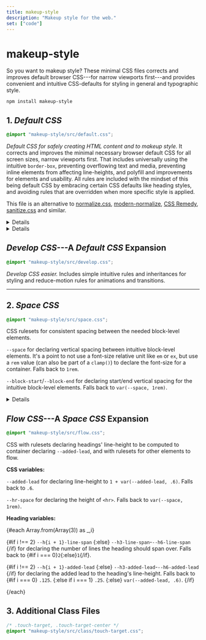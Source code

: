 ```yaml
---
title: makeup-style
description: "Makeup style for the web."
set: ["code"]
---
```


# makeup-style

So you want to makeup style? These minimal CSS files corrects and improves default browser CSS---for narrow viewports first---and provides convenient and intuitive CSS-defaults for styling in general and typographic style.

```
npm install makeup-style
```

## 1. *Default CSS*

```css
@import "makeup-style/src/default.css";
```

*Default CSS for safely creating
HTML content and to makeup style.*
It corrects and improves the minimal
necessary browser default CSS
for all screen sizes, narrow
viewports first. That includes
universally using the intuitive
`border-box`, preventing
overflowing text and media,
preventing inline elements from
affecting line-heights, and
polyfill and improvements for
elements and usability. All rules
are included with the mindset of
this being default CSS
by embracing certain CSS defaults
like heading styles, and
avoiding rules that are
overridden when more specific style
is applied.

This file is an alternative to [normalize.css][nc], [modern-normalize][mn], [CSS Remedy][cr], [sanitize.css][sc] and similar.

<Details>
<em slot="summary">Notes</em>

*All libraries should have honest notes on drawbacks and/or missing support:*

1. `code, kbd, samp, sub, sup` are inline elements Default CSS styles to not affect line-heights. If they are used as block-level elements though, they will be short in height since their `line-height` is adjusted. E.g., if their direct parent uses `grid` or `flex`. Solution is to redo your HTML structure or restyle `line-height` for these elements in this context.

2. To allow browsers to auto hyphenate words when text wraps, `hyphens: auto` is applied. *The support may still be lacking for some languages in some browsers.* `hyphens: manual` may be set (for some elements) on wider viewports and/or for advanced content creators who knows `shy`.

3. For browsers that don't support `overflow-wrap: anywhere`, and when a language has poor `hyphens: auto` support, words can overflow their container. This ruleset can be added to always break words for those browsers as well:

	```css
	@supports not (overflow-wrap: anywhere) {
		:root {
			word-break: break-word;
		}
	}
	```

4. Margin for `<body>` is not removed. So you usually also want `body { margin: 0; }`.

</Details>

<Details>
<em slot="summary">Tips</em>

`<hr>` 'border' uses `height` and `background` for a nicer border. This makes it easy to adjust:

```css
hr {
	/* Gradient border */
	background-image: linear-gradient(90deg, red, blue);
	/* Change size */
	background-size: 5em 2px;
	/* Change position */
	background-position: left center;
	/* Change spacing */
	height: 2em;
}
```

</Details>

## *Develop CSS*---A <cite>Default CSS</cite> Expansion

```css
@import "makeup-style/src/develop.css";
```

*Develop CSS easier.* Includes simple intuitive rules and inheritances for styling and reduce-motion rules for animations and transitions.

---

## 2. *Space CSS*

```css
@import "makeup-style/src/space.css";
```

CSS rulesets for consistent spacing between the needed block-level elements.

`--space` for declaring vertical spacing between intuitive block-level elements. It's a point to not use a font-size relative unit like `em` or `ex`, but use a `rem` value (can also be part of a `clamp()`) to declare the font-size for a container. Falls back to `1rem`.

`--block-start`/`--block-end` for declaring start/end vertical spacing for the intuitive block-level elements. Falls back to `var(--space, 1rem)`.

<Details>
<em slot="summary">Example</em>


```css
:root {
	--font-size: clamp(
		1rem, 4.8vw, 1.3rem
	);
}

.content {
	--space: var(--font-size);
	font-size: var(--font-size);
}

@media (min-width: 900px) {
	:root {
		--font-size: 1.1rem;
	}
}
```

</Details>

## *Flow CSS*---A <cite>Space CSS</cite> Expansion

```css
@import "makeup-style/src/flow.css";
```

CSS with rulesets declaring headings' line-height to be computed to container declaring `--added-lead`, and with rulesets for other elements to flow.

**CSS variables:**

`--added-lead` for declaring line-height to `1 + var(--added-lead, .6)`. Falls back to `.6`.

`--hr-space` for declaring the height of `<hr>`. Falls back to `var(--space, 1rem)`.

**Heading variables:**

{#each Array.from(Array(3)) as _,i}

<p>
	{#if i !== 2}
		<code>--h{i + 1}-line-span</code>
	{:else}
		<code>--h3-line-span</code>-<code>--h6-line-span</code>
	{/if}
	for declaring the number of lines the heading should span over. Falls back to 
	{#if i === 0}<code>2</code>{:else}<code>1</code>{/if}.
</p>

<p>
	{#if i !== 2}
		<code>--h{i + 1}-added-lead</code>
	{:else}
		<code>--h3-added-lead</code>-<code>--h6-added-lead</code>
	{/if}
	for declaring the added lead to the heading's line-height. Falls back to
	{#if i === 0}
		<code>.125</code>.
	{:else if i === 1}
		<code>.25</code>.
	{:else}
		<code>var(--added-lead, .6)</code>.
	{/if}
</p>

{/each}

## 3. Additional Class Files

```css
/* .touch-target, .touch-target-center */
@import "makeup-style/src/class/touch-target.css";
```

[amcr]: https://piccalil.li/blog/a-modern-css-reset/
[cc]: https://cube.fyi/
[cr]: https://github.com/jensimmons/cssremedy
[mn]: https://github.com/sindresorhus/modern-normalize
[mccr]: https://www.joshwcomeau.com/css/custom-css-reset/
[nc]: https://github.com/necolas/normalize.css/
[op]: https://open-props.style/
[sc]: https://github.com/csstools/sanitize.css

<script>
 	import Details from "/src/libs/Details.svelte";
</script>
